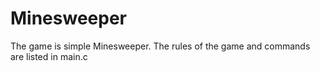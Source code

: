 # Minesweeper

The game is simple Minesweeper. The rules of the game and commands are listed in main.c 
